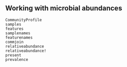 ## Working with microbial abundances

```@docs
CommunityProfile
samples
features
samplenames
featurenames
commjoin
relativeabundance
relativeabundance!
present
prevalence
```